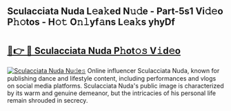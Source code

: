 ## Sculacciata Nuda L𝚎a𝚔ed N𝚞𝚍e - Part-5s1 Vi𝚍𝚎o P𝚑𝚘tos - H𝚘𝚝 O𝚗𝚕yf𝚊ns L𝚎a𝚔s yhyDf

# <h2><a href="http://kf1qkf.oniu.top/?m=Sculacciata+Nuda">🔗👉 🔴 Sculacciata Nuda P𝚑ot𝚘𝚜 V𝚒d𝚎o</a></h2>

[![Sculacciata Nuda Nu𝚍e𝚜](https://i.imgur.com/0qMVB7G.gif)](http://kf1qkf.oniu.top/?m=Sculacciata+Nuda)
Online influencer Sculacciata Nuda, known for publishing dance and lifestyle content, including performances and vlogs on social media platforms. Sculacciata Nuda's public image is characterized by its warm and genuine demeanor, but the intricacies of his personal life remain shrouded in secrecy.  
